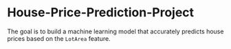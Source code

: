# House-Price-Prediction-Project
The goal is to build a machine learning model that accurately predicts house prices based on the `LotArea` feature.
